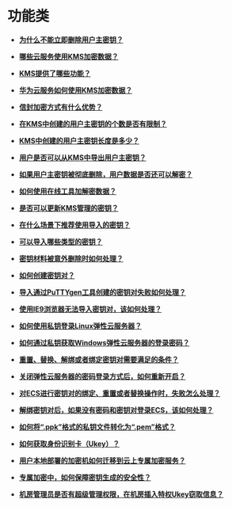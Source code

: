 # 功能类<a name="dew_01_0048"></a>

-   **[为什么不能立即删除用户主密钥？](为什么不能立即删除用户主密钥.md)**  

-   **[哪些云服务使用KMS加密数据？](哪些云服务使用KMS加密数据.md)**  

-   **[KMS提供了哪些功能？](KMS提供了哪些功能.md)**  

-   **[华为云服务如何使用KMS加密数据？](华为云服务如何使用KMS加密数据.md)**  

-   **[信封加密方式有什么优势？](信封加密方式有什么优势.md)**  

-   **[在KMS中创建的用户主密钥的个数是否有限制？](在KMS中创建的用户主密钥的个数是否有限制.md)**  

-   **[KMS中创建的用户主密钥长度是多少？](KMS中创建的用户主密钥长度是多少.md)**  

-   **[用户是否可以从KMS中导出用户主密钥？](用户是否可以从KMS中导出用户主密钥.md)**  

-   **[如果用户主密钥被彻底删除，用户数据是否还可以解密？](如果用户主密钥被彻底删除-用户数据是否还可以解密.md)**  

-   **[如何使用在线工具加解密数据？](如何使用在线工具加解密数据.md)**  

-   **[是否可以更新KMS管理的密钥？](是否可以更新KMS管理的密钥.md)**  

-   **[在什么场景下推荐使用导入的密钥？](在什么场景下推荐使用导入的密钥.md)**  

-   **[可以导入哪些类型的密钥？](可以导入哪些类型的密钥.md)**  

-   **[密钥材料被意外删除时如何处理？](密钥材料被意外删除时如何处理.md)**  

-   **[如何创建密钥对？](如何创建密钥对.md)**  

-   **[导入通过PuTTYgen工具创建的密钥对失败如何处理？](导入通过PuTTYgen工具创建的密钥对失败如何处理.md)**  

-   **[使用IE9浏览器无法导入密钥对，该如何处理？](使用IE9浏览器无法导入密钥对-该如何处理.md)**  

-   **[如何使用私钥登录Linux弹性云服务器？](如何使用私钥登录Linux弹性云服务器.md)**  

-   **[如何通过私钥获取Windows弹性云服务器的登录密码？](如何通过私钥获取Windows弹性云服务器的登录密码.md)**  

-   **[重置、替换、解绑或者绑定密钥对需要满足的条件？](重置-替换-解绑或者绑定密钥对需要满足的条件.md)**  

-   **[关闭弹性云服务器的密码登录方式后，如何重新开启？](关闭弹性云服务器的密码登录方式后-如何重新开启.md)**  

-   **[对ECS进行密钥对的绑定、重置或者替换操作时，失败怎么处理？](对ECS进行密钥对的绑定-重置或者替换操作时-失败怎么处理.md)**  

-   **[解绑密钥对后，如果没有密码和密钥对登录ECS，该如何处理？](解绑密钥对后-如果没有密码和密钥对登录ECS-该如何处理.md)**  

-   **[如何将“.ppk”格式的私钥文件转化为“.pem”格式？](如何将-ppk-格式的私钥文件转化为-pem-格式.md)**  

-   **[如何获取身份识别卡（Ukey）？](如何获取身份识别卡（Ukey）.md)**  

-   **[用户本地部署的加密机如何迁移到云上专属加密服务？](用户本地部署的加密机如何迁移到云上专属加密服务.md)**  

-   **[专属加密中，如何保障密钥生成的安全性？](专属加密中-如何保障密钥生成的安全性.md)**  

-   **[机房管理员是否有超级管理权限，在机房插入特权Ukey窃取信息？](机房管理员是否有超级管理权限-在机房插入特权Ukey窃取信息.md)**  


